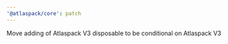 ```yaml
---
'@atlaspack/core': patch
---
```


Move adding of Atlaspack V3 disposable to be conditional on Atlaspack V3
